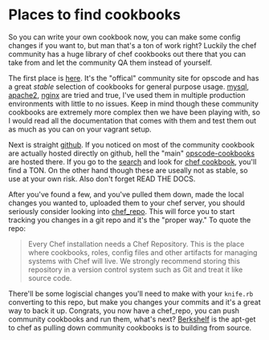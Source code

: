 # Places to find cookbooks

So you can write your own cookbook now, you can make some config changes if you want to, but man that's a ton of work right?  Luckily the chef community has a huge library of chef cookbooks out there that you can take from and let the community QA them instead of yourself.

The first place is [here](http://community.opscode.com/). It's the "offical" community site for opscode and has a great _stable_ selection of cookbooks for general purpose usage. [mysql](http://community.opscode.com/cookbooks/mysql), [apache2](http://community.opscode.com/cookbooks/apache2), [nginx](http://community.opscode.com/cookbooks/nginx) are tried and true, I've used them in multiple production environments with little to no issues. Keep in mind though these community cookbooks are extremely more complex then we have been playing with, so I would read all the documentation that comes with them and test them out as much as you can on your vagrant setup.

Next is straight [github](http://github.com). If you noticed on most of the community cookbook are actually hosted directly on github, hell the "main" [opscode-cookbooks](https://github.com/opscode-cookbooks/) are hosted there. If you go to the [search](https://github.com/search) and look for [chef cookbook](https://github.com/search?q=chef+cookbook&type=Repositories&ref=searchresults), you'll find a TON. On the other hand though these are useally not as stable, so use at your own risk. Also don't forget READ THE DOCS.

After you've found a few, and you've pulled them down, made the local changes you wanted to, uploaded them to your chef server, you should seriously consider looking into [chef_repo](https://github.com/opscode/chef-repo). This will force you to start tracking you changes in a git repo and it's the "proper way." To quote the repo:
> Every Chef installation needs a Chef Repository. This is the place where cookbooks, roles, config files and other artifacts for managing systems with Chef will live. We strongly recommend storing this repository in a version control system such as Git and treat it like source code.

There'll be some logiscial changes you'll need to make with your `knife.rb` converting to this repo, but make you changes your commits and it's a great way to back it up. Congrats, you now have a chef_repo, you can push community cookbooks and run them, what's next? [Berkshelf](../part5/16-berkshelf-primer.md) is the apt-get to chef as pulling down community cookbooks is to building from source.
